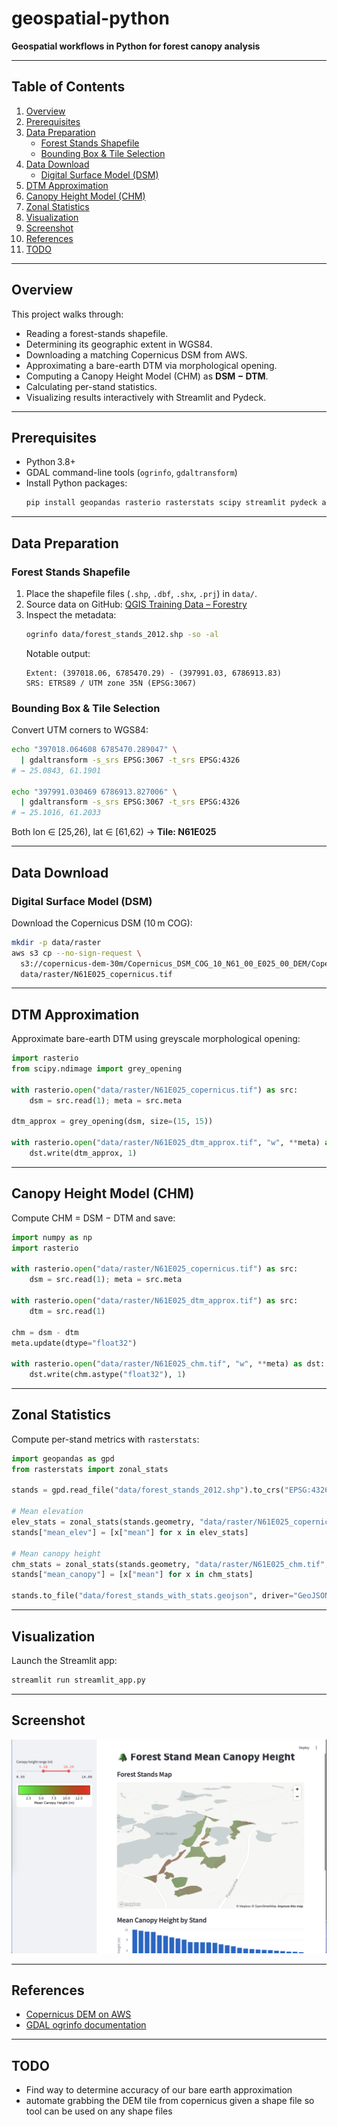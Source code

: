 # geospatial-python

**Geospatial workflows in Python for forest canopy analysis**

---

## Table of Contents

1. [Overview](#overview)
2. [Prerequisites](#prerequisites)
3. [Data Preparation](#data-preparation)
   - [Forest Stands Shapefile](#forest-stands-shapefile)
   - [Bounding Box & Tile Selection](#bounding-box--tile-selection)
4. [Data Download](#data-download)
   - [Digital Surface Model (DSM)](#digital-surface-model-dsm)
5. [DTM Approximation](#dtm-approximation)
6. [Canopy Height Model (CHM)](#canopy-height-model-chm)
7. [Zonal Statistics](#zonal-statistics)
8. [Visualization](#visualization)
9. [Screenshot](#screenshot)
10. [References](#references)
11. [TODO](#todo)

---

## Overview

This project walks through:

- Reading a forest-stands shapefile.
- Determining its geographic extent in WGS84.
- Downloading a matching Copernicus DSM from AWS.
- Approximating a bare-earth DTM via morphological opening.
- Computing a Canopy Height Model (CHM) as **DSM − DTM**.
- Calculating per-stand statistics.
- Visualizing results interactively with Streamlit and Pydeck.

---

## Prerequisites

- Python 3.8+  
- GDAL command-line tools (`ogrinfo`, `gdaltransform`)  
- Install Python packages:
  ```bash
  pip install geopandas rasterio rasterstats scipy streamlit pydeck altair matplotlib
  ```

---

## Data Preparation

### Forest Stands Shapefile

1. Place the shapefile files (`.shp`, `.dbf`, `.shx`, `.prj`) in `data/`.
2. Source data on GitHub: [QGIS Training Data – Forestry](https://github.com/qgis/QGIS-Training-Data/tree/master/exercise_data/forestry)  
3. Inspect the metadata:
   ```bash
   ogrinfo data/forest_stands_2012.shp -so -al
   ```
   Notable output:
   ```
   Extent: (397018.06, 6785470.29) - (397991.03, 6786913.83)
   SRS: ETRS89 / UTM zone 35N (EPSG:3067)
   ```

### Bounding Box & Tile Selection

Convert UTM corners to WGS84:
```bash
echo "397018.064608 6785470.289047" \
  | gdaltransform -s_srs EPSG:3067 -t_srs EPSG:4326
# → 25.0843, 61.1901

echo "397991.030469 6786913.827006" \
  | gdaltransform -s_srs EPSG:3067 -t_srs EPSG:4326
# → 25.1016, 61.2033
```
Both lon ∈ [25,26), lat ∈ [61,62) → **Tile: N61E025**

---

## Data Download

### Digital Surface Model (DSM)

Download the Copernicus DSM (10 m COG):
```bash
mkdir -p data/raster
aws s3 cp --no-sign-request \
  s3://copernicus-dem-30m/Copernicus_DSM_COG_10_N61_00_E025_00_DEM/Copernicus_DSM_COG_10_N61_00_E025_00_DEM.tif \
  data/raster/N61E025_copernicus.tif
```

---

## DTM Approximation

Approximate bare-earth DTM using greyscale morphological opening:

```python
import rasterio
from scipy.ndimage import grey_opening

with rasterio.open("data/raster/N61E025_copernicus.tif") as src:
    dsm = src.read(1); meta = src.meta

dtm_approx = grey_opening(dsm, size=(15, 15))

with rasterio.open("data/raster/N61E025_dtm_approx.tif", "w", **meta) as dst:
    dst.write(dtm_approx, 1)
```

---

## Canopy Height Model (CHM)

Compute CHM = DSM − DTM and save:

```python
import numpy as np
import rasterio

with rasterio.open("data/raster/N61E025_copernicus.tif") as src:
    dsm = src.read(1); meta = src.meta

with rasterio.open("data/raster/N61E025_dtm_approx.tif") as src:
    dtm = src.read(1)

chm = dsm - dtm
meta.update(dtype="float32")

with rasterio.open("data/raster/N61E025_chm.tif", "w", **meta) as dst:
    dst.write(chm.astype("float32"), 1)
```

---

## Zonal Statistics

Compute per-stand metrics with `rasterstats`:

```python
import geopandas as gpd
from rasterstats import zonal_stats

stands = gpd.read_file("data/forest_stands_2012.shp").to_crs("EPSG:4326")

# Mean elevation
elev_stats = zonal_stats(stands.geometry, "data/raster/N61E025_copernicus.tif", stats=["mean"])
stands["mean_elev"] = [x["mean"] for x in elev_stats]

# Mean canopy height
chm_stats = zonal_stats(stands.geometry, "data/raster/N61E025_chm.tif", stats=["mean"])
stands["mean_canopy"] = [x["mean"] for x in chm_stats]

stands.to_file("data/forest_stands_with_stats.geojson", driver="GeoJSON")
```

---

## Visualization

Launch the Streamlit app:

```bash
streamlit run streamlit_app.py
```

---

## Screenshot

![Streamlit App](assets/streamlit_app.png)

---

## References

- [Copernicus DEM on AWS](https://registry.opendata.aws/copernicus-dem/)  
- [GDAL ogrinfo documentation](https://gdal.org/programs/ogrinfo.html)

---

## TODO

- Find way to determine accuracy of our bare earth approximation
- automate grabbing the DEM tile from copernicus given a shape file so tool can be used on any shape files

